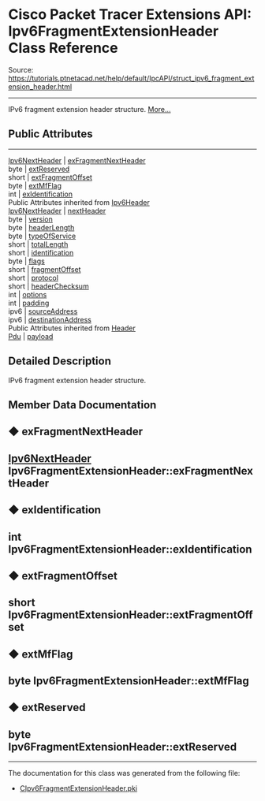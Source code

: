 # Cisco Packet Tracer Extensions API: Ipv6FragmentExtensionHeader Class Reference

Source: https://tutorials.ptnetacad.net/help/default/IpcAPI/struct_ipv6_fragment_extension_header.html

---

IPv6 fragment extension header structure. [More...](struct_ipv6_fragment_extension_header.html#details)

##  Public Attributes  
  
---  
[Ipv6NextHeader](struct_ipv6_next_header.html) | [exFragmentNextHeader](struct_ipv6_fragment_extension_header.html#a16602876c8d965c2aded1d263cfb9c5a)  
byte | [extReserved](struct_ipv6_fragment_extension_header.html#a80a31c8e01e5895a15dbdadc9e2fe4c6)  
short | [extFragmentOffset](struct_ipv6_fragment_extension_header.html#ad7ac19b0b582b96b4b593527d02ca2bb)  
byte | [extMfFlag](struct_ipv6_fragment_extension_header.html#aa2a9e0c9340d8aca2cebebfc437becf5)  
int | [exIdentification](struct_ipv6_fragment_extension_header.html#ad0b689a220427f235e926d9acbef7a79)  
Public Attributes inherited from [Ipv6Header](struct_ipv6_header.html)  
[Ipv6NextHeader](struct_ipv6_next_header.html) | [nextHeader](struct_ipv6_header.html#afc7d4acb5f205b7c0ea5beb7b4c992b3)  
byte | [version](struct_ipv6_header.html#a24a58f76f90b4c482b318977fecef183)  
byte | [headerLength](struct_ipv6_header.html#ab8ac254956c910cedfa9a9365378309d)  
byte | [typeOfService](struct_ipv6_header.html#afa85f5a2d295500a6a97f2e177e5a559)  
short | [totalLength](struct_ipv6_header.html#a96954bf990553eba3e8c1d515412f3fe)  
short | [identification](struct_ipv6_header.html#ab94fee91cd4862ed5d8cdd7c83732c9d)  
byte | [flags](struct_ipv6_header.html#a713edbe56fd4a9bb7809ca4d8ad15871)  
short | [fragmentOffset](struct_ipv6_header.html#aba45971e48e7c11404f2db01eba4cff6)  
short | [protocol](struct_ipv6_header.html#a24f68df53e12a46ea6824e869eb907ee)  
short | [headerChecksum](struct_ipv6_header.html#acd8728cfdff893a9e2ee6a25ec9af166)  
int | [options](struct_ipv6_header.html#a319c03bfff2fc95b8fe66e927470c3fa)  
int | [padding](struct_ipv6_header.html#af9c18c02a9d19fb24a17a89941619e05)  
ipv6 | [sourceAddress](struct_ipv6_header.html#ac12addf4a12b435b1385f1ddfbd204fe)  
ipv6 | [destinationAddress](struct_ipv6_header.html#a2e56e4df40110487bf4704b48274cbf1)  
Public Attributes inherited from [Header](struct_header.html)  
[Pdu](struct_pdu.html) | [payload](struct_header.html#a07ee8693faef1e16c65765b5bcdc366d)  
  
## Detailed Description

IPv6 fragment extension header structure. 

## Member Data Documentation

## ◆ exFragmentNextHeader

[Ipv6NextHeader](struct_ipv6_next_header.html) Ipv6FragmentExtensionHeader::exFragmentNextHeader  
---  
  
## ◆ exIdentification

int Ipv6FragmentExtensionHeader::exIdentification  
---  
  
## ◆ extFragmentOffset

short Ipv6FragmentExtensionHeader::extFragmentOffset  
---  
  
## ◆ extMfFlag

byte Ipv6FragmentExtensionHeader::extMfFlag  
---  
  
## ◆ extReserved

byte Ipv6FragmentExtensionHeader::extReserved  
---  
  
* * *

The documentation for this class was generated from the following file:

  * [CIpv6FragmentExtensionHeader.pki](_c_ipv6_fragment_extension_header_8pki.html)


